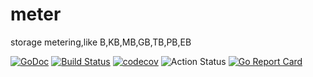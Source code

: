 # meter 
storage metering,like B,KB,MB,GB,TB,PB,EB

[![GoDoc](https://godoc.org/github.com/thinkgos/meter?status.svg)](https://godoc.org/github.com/thinkgos/meter)
[![Build Status](https://www.travis-ci.org/thinkgos/meter.svg?branch=master)](https://www.travis-ci.org/thinkgos/meter)
[![codecov](https://codecov.io/gh/thinkgos/meter/branch/master/graph/badge.svg)](https://codecov.io/gh/thinkgos/meter)
![Action Status](https://github.com/thinkgos/meter/workflows/Go/badge.svg)
[![Go Report Card](https://goreportcard.com/badge/github.com/thinkgos/meter)](https://goreportcard.com/report/github.com/thinkgos/meter)

